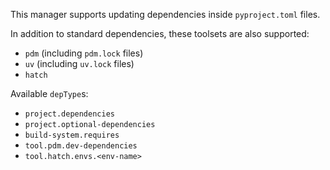 This manager supports updating dependencies inside `pyproject.toml` files.

In addition to standard dependencies, these toolsets are also supported:

- `pdm` (including `pdm.lock` files)
- `uv` (including `uv.lock` files)
- `hatch`

Available `depType`s:

- `project.dependencies`
- `project.optional-dependencies`
- `build-system.requires`
- `tool.pdm.dev-dependencies`
- `tool.hatch.envs.<env-name>`
